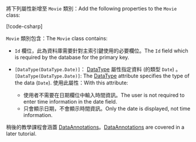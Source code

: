 <span data-ttu-id="4cfc7-101">將下列屬性新增至 `Movie` 類別：</span><span class="sxs-lookup"><span data-stu-id="4cfc7-101">Add the following properties to the `Movie` class:</span></span>

[!code-csharp[](~/tutorials/first-mvc-app/start-mvc/sample/MvcMovie22/Models/Movie.cs?name=snippet1)]

<span data-ttu-id="4cfc7-102">`Movie` 類別包含：</span><span class="sxs-lookup"><span data-stu-id="4cfc7-102">The `Movie` class contains:</span></span>

* <span data-ttu-id="4cfc7-103">`Id` 欄位，此為資料庫需要針對主索引鍵使用的必要欄位。</span><span class="sxs-lookup"><span data-stu-id="4cfc7-103">The `Id` field which is required by the database for the primary key.</span></span>
* <span data-ttu-id="4cfc7-104">`[DataType(DataType.Date)]`： [DataType](/dotnet/api/microsoft.aspnetcore.mvc.dataannotations.internal.datatypeattributeadapter) 屬性指定資料 (的類型 `Date`) 。</span><span class="sxs-lookup"><span data-stu-id="4cfc7-104">`[DataType(DataType.Date)]`:  The [DataType](/dotnet/api/microsoft.aspnetcore.mvc.dataannotations.internal.datatypeattributeadapter) attribute specifies the type of the data (`Date`).</span></span> <span data-ttu-id="4cfc7-105">使用此屬性：</span><span class="sxs-lookup"><span data-stu-id="4cfc7-105">With this attribute:</span></span>

  * <span data-ttu-id="4cfc7-106">使用者不需要在日期欄位中輸入時間資訊。</span><span class="sxs-lookup"><span data-stu-id="4cfc7-106">The user is not required to enter time information in the date field.</span></span>
  * <span data-ttu-id="4cfc7-107">只會顯示日期，不會顯示時間資訊。</span><span class="sxs-lookup"><span data-stu-id="4cfc7-107">Only the date is displayed, not time information.</span></span>

<span data-ttu-id="4cfc7-108">稍後的教學課程會涵蓋 [DataAnnotations](/dotnet/api/system.componentmodel.dataannotations)。</span><span class="sxs-lookup"><span data-stu-id="4cfc7-108">[DataAnnotations](/dotnet/api/system.componentmodel.dataannotations) are covered in a later tutorial.</span></span>